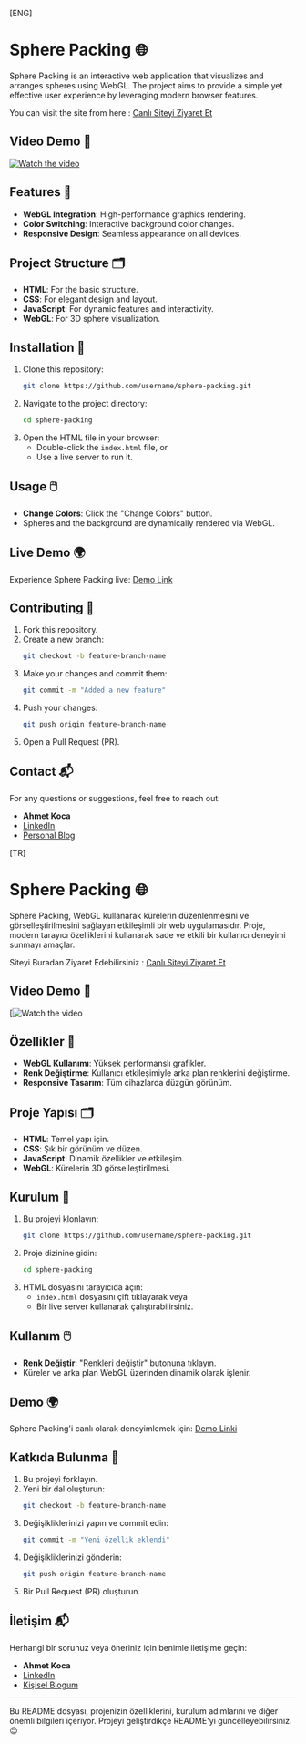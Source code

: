 [ENG]

# Sphere Packing 🌐

Sphere Packing is an interactive web application that visualizes and arranges spheres using WebGL. The project aims to provide a simple yet effective user experience by leveraging modern browser features.
 
You can visit the site from here : [Canlı Siteyi Ziyaret Et](https://sphere-packing.vercel.app)

## Video Demo 🎥
[![Watch the video](https://youtu.be/8WhKeXxaP7E)](https://youtu.be/8WhKeXxaP7E)

## Features 🚀
- **WebGL Integration**: High-performance graphics rendering.
- **Color Switching**: Interactive background color changes.
- **Responsive Design**: Seamless appearance on all devices.

## Project Structure 🗂️
- **HTML**: For the basic structure.
- **CSS**: For elegant design and layout.
- **JavaScript**: For dynamic features and interactivity.
- **WebGL**: For 3D sphere visualization.

## Installation 🔧
1. Clone this repository:
   ```bash
   git clone https://github.com/username/sphere-packing.git
   ```
2. Navigate to the project directory:
   ```bash
   cd sphere-packing
   ```
3. Open the HTML file in your browser:
   - Double-click the `index.html` file, or
   - Use a live server to run it.

## Usage 🖱️
- **Change Colors**: Click the "Change Colors" button.
- Spheres and the background are dynamically rendered via WebGL.

## Live Demo 🌍
Experience Sphere Packing live: [Demo Link](#)

## Contributing 🤝
1. Fork this repository.
2. Create a new branch:
   ```bash
   git checkout -b feature-branch-name
   ```
3. Make your changes and commit them:
   ```bash
   git commit -m "Added a new feature"
   ```
4. Push your changes:
   ```bash
   git push origin feature-branch-name
   ```
5. Open a Pull Request (PR).

## Contact 📬
For any questions or suggestions, feel free to reach out:

- **Ahmet Koca**  
- [LinkedIn](https://www.linkedin.com/in/ahmetkoca)  
- [Personal Blog](https://ahmetkoca.vercel.app)




[TR]

# Sphere Packing 🌐

Sphere Packing, WebGL kullanarak kürelerin düzenlenmesini ve görselleştirilmesini sağlayan etkileşimli bir web uygulamasıdır. Proje, modern tarayıcı özelliklerini kullanarak sade ve etkili bir kullanıcı deneyimi sunmayı amaçlar.

Siteyi Buradan Ziyaret Edebilirsiniz : [Canlı Siteyi Ziyaret Et](https://sphere-packing.vercel.app)

## Video Demo 🎥
[![Watch the video](https://youtu.be/8WhKeXxaP7E)


## Özellikler 🚀
- **WebGL Kullanımı**: Yüksek performanslı grafikler.
- **Renk Değiştirme**: Kullanıcı etkileşimiyle arka plan renklerini değiştirme.
- **Responsive Tasarım**: Tüm cihazlarda düzgün görünüm.

## Proje Yapısı 🗂️
- **HTML**: Temel yapı için.
- **CSS**: Şık bir görünüm ve düzen.
- **JavaScript**: Dinamik özellikler ve etkileşim.
- **WebGL**: Kürelerin 3D görselleştirilmesi.

## Kurulum 🔧
1. Bu projeyi klonlayın:
   ```bash
   git clone https://github.com/username/sphere-packing.git
   ```
2. Proje dizinine gidin:
   ```bash
   cd sphere-packing
   ```
3. HTML dosyasını tarayıcıda açın:
   - `index.html` dosyasını çift tıklayarak veya
   - Bir live server kullanarak çalıştırabilirsiniz.

## Kullanım 🖱️
- **Renk Değiştir**: "Renkleri değiştir" butonuna tıklayın.
- Küreler ve arka plan WebGL üzerinden dinamik olarak işlenir.

## Demo 🌍
Sphere Packing'i canlı olarak deneyimlemek için: [Demo Linki](#)



## Katkıda Bulunma 🤝
1. Bu projeyi forklayın.
2. Yeni bir dal oluşturun:
   ```bash
   git checkout -b feature-branch-name
   ```
3. Değişikliklerinizi yapın ve commit edin:
   ```bash
   git commit -m "Yeni özellik eklendi"
   ```
4. Değişikliklerinizi gönderin:
   ```bash
   git push origin feature-branch-name
   ```
5. Bir Pull Request (PR) oluşturun.


## İletişim 📬
Herhangi bir sorunuz veya öneriniz için benimle iletişime geçin:

- **Ahmet Koca**  
- [LinkedIn](https://www.linkedin.com/in/ahmetkoca)  
- [Kişisel Blogum](https://ahmetkoca.vercel.app)

---

Bu README dosyası, projenizin özelliklerini, kurulum adımlarını ve diğer önemli bilgileri içeriyor. Projeyi geliştirdikçe README'yi güncelleyebilirsiniz. 😊
